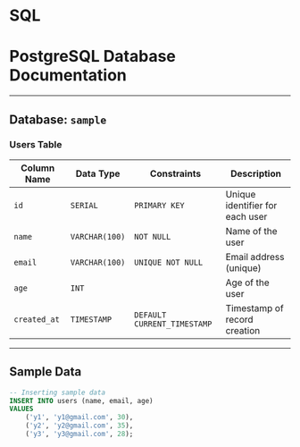 # SQL

# PostgreSQL Database Documentation

---

## Database: `sample`

### Users Table
| Column Name  | Data Type      | Constraints               | Description                   |
|--------------|----------------|----------------------------|-------------------------------|
| `id`         | `SERIAL`       | `PRIMARY KEY`              | Unique identifier for each user |
| `name`       | `VARCHAR(100)` | `NOT NULL`                 | Name of the user              |
| `email`      | `VARCHAR(100)` | `UNIQUE NOT NULL`          | Email address (unique)        |
| `age`        | `INT`          |                            | Age of the user               |
| `created_at` | `TIMESTAMP`    | `DEFAULT CURRENT_TIMESTAMP` | Timestamp of record creation  |

---

## Sample Data
```sql
-- Inserting sample data
INSERT INTO users (name, email, age)  
VALUES  
    ('y1', 'y1@gmail.com', 30),  
    ('y2', 'y2@gmail.com', 35),  
    ('y3', 'y3@gmail.com', 28);  
